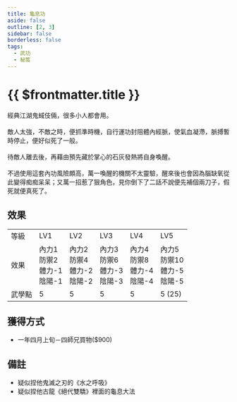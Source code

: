 ```yaml
---
title: 龜息功
aside: false
outline: [2, 3]
sidebar: false
borderless: false
tags:
  - 武功
  - 秘笈
---
```


# {{ $frontmatter.title }}

<BookItemIcon :size="`medium`" :needLink="false" :no="7000"></BookItemIcon>

經典江湖鬼蜮伎倆，很多小人都會用。
<br><br>
敵人太強，不敵之時，便抓準時機，自行運功封阻體內經脈，使氣血凝滯，脈搏暫時停止，便好似死了一般。
<br><br>
待敵人離去後，再藉由預先藏於掌心的石灰發熱將自身喚醒。
<br><br>
不過使用這套內功風險頗高，萬一喚醒的機關不太靈驗，醒來後也會因為腦缺氧從此變得痴痴呆呆；又萬一招惹了狠角色，見你倒下了二話不說便先補個兩刀子，假死就便真死了。
<br clear="all" />

## 效果

<table>
    <tr>
        <td>等級</td>
        <td>LV1</td>
        <td>LV2</td>
        <td>LV3</td>
        <td>LV4</td>
        <td>LV5</td>
    </tr>
    <tr>
        <td>效果</td>
        <td>內力1<br>防禦2<br>體力-1<br>陰陽-1</td>
        <td>內力2<br>防禦4<br>體力-2<br>陰陽-2</td>
        <td>內力3<br>防禦6<br>體力-3<br>陰陽-3</td>
        <td>內力4<br>防禦8<br>體力-4<br>陰陽-4</td>
        <td>內力5<br>防禦10<br>體力-5<br>陰陽-5</td>
    </tr>
    <tr>
        <td>武學點</td>
        <td>5</td>
        <td>5</td>
        <td>5</td>
        <td>5</td>
        <td>5 (25)</td>
    </tr>
</table>

## 獲得方式

- 一年四月上旬－四師兄買物($900)

## 備註

- 疑似捏他鬼滅之刃的《水之呼吸》
- 疑似捏他古龍《絕代雙驕》裡面的龜息大法
